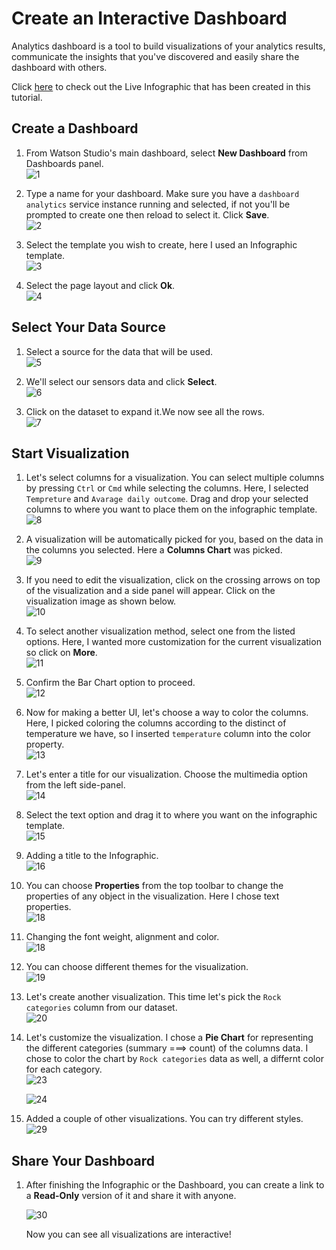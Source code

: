 # Create an Interactive Dashboard

Analytics dashboard is a tool to build visualizations of your analytics results, communicate the insights that you've discovered and easily share the dashboard with others.

Click [here](https://dataplatform.ibm.com/dashboards/55de357a-e905-4850-80aa-2260dc13be46/view/4503e47a20bf6fe24ad5c8e4079b7e052b3e2608b7bb8a52d5d07b495a607197f03c4796c82e4c5b8c405631f0e4110fcf) to check out the Live Infographic that has been created in this tutorial.

## Create a Dashboard
1. From Watson Studio's main dashboard, select **New Dashboard** from Dashboards panel.  
![1](https://github.com/xnorax/watson-studio-journey/blob/master/05-AnalyticsDashboard/imgs/1.png)

2. Type a name for your dashboard. Make sure you have a `dashboard analytics` service instance running and selected, if not you'll be prompted to create one then reload to select it. Click **Save**.  
![2](https://github.com/xnorax/watson-studio-journey/blob/master/05-AnalyticsDashboard/imgs/2.png)

3. Select the template you wish to create, here I used an Infographic template.  
![3](https://github.com/xnorax/watson-studio-journey/blob/master/05-AnalyticsDashboard/imgs/3.png)

4. Select the page layout and click **Ok**.  
![4](https://github.com/xnorax/watson-studio-journey/blob/master/05-AnalyticsDashboard/imgs/4.png)

## Select Your Data Source
1. Select a source for the data that will be used.  
![5](https://github.com/xnorax/watson-studio-journey/blob/master/05-AnalyticsDashboard/imgs/5.png)

2. We'll select our sensors data and click **Select**.   
![6](https://github.com/xnorax/watson-studio-journey/blob/master/05-AnalyticsDashboard/imgs/6.png)

3. Click on the dataset to expand it.We now see all the rows.   
![7](https://github.com/xnorax/watson-studio-journey/blob/master/05-AnalyticsDashboard/imgs/7.png)

## Start Visualization
1. Let's select columns for a visualization. You can select multiple columns by pressing `Ctrl` or `Cmd` while selecting the columns. Here, I selected `Tempreture` and `Avarage daily outcome`. Drag and drop your selected columns to where you want to place them on the infographic template.  
![8](https://github.com/xnorax/watson-studio-journey/blob/master/05-AnalyticsDashboard/imgs/8.png)

2. A visualization will be automatically picked for you, based on the data in the columns you selected. Here a **Columns Chart** was picked.  
![9](https://github.com/xnorax/watson-studio-journey/blob/master/05-AnalyticsDashboard/imgs/9.png)

3. If you need to edit the visualization, click on the crossing arrows on top of the visualization and a side panel will appear. Click on the visualization image as shown below.  
![10](https://github.com/xnorax/watson-studio-journey/blob/master/05-AnalyticsDashboard/imgs/10.png)

4. To select another visualization method, select one from the listed options. Here, I wanted more customization for the current visualization so click on **More**.  
![11](https://github.com/xnorax/watson-studio-journey/blob/master/05-AnalyticsDashboard/imgs/11.png)

5. Confirm the Bar Chart option to proceed.  
![12](https://github.com/xnorax/watson-studio-journey/blob/master/05-AnalyticsDashboard/imgs/12.png)

6. Now for making a better UI, let's choose a way to color the columns. Here, I picked coloring the columns according to the distinct of temperature we have, so I inserted `temperature` column into the color property.  
![13](https://github.com/xnorax/watson-studio-journey/blob/master/05-AnalyticsDashboard/imgs/13.png)

6. Let's enter a title for our visualization. Choose the multimedia option from the left side-panel.  
![14](https://github.com/xnorax/watson-studio-journey/blob/master/05-AnalyticsDashboard/imgs/14.png)

7. Select the text option and drag it to where you want on the infographic template.  
![15](https://github.com/xnorax/watson-studio-journey/blob/master/05-AnalyticsDashboard/imgs/15.png)

8. Adding a title to the Infographic.  
![16](https://github.com/xnorax/watson-studio-journey/blob/master/05-AnalyticsDashboard/imgs/16.png)

9. You can choose **Properties** from the top toolbar to change the properties of any object in the visualization. Here I chose text properties.  
![18](https://github.com/xnorax/watson-studio-journey/blob/master/05-AnalyticsDashboard/imgs/18.png)

10. Changing the font weight, alignment and color.  
![18](https://github.com/xnorax/watson-studio-journey/blob/master/05-AnalyticsDashboard/imgs/19.png)

11. You can choose different themes for the visualization.  
![19](https://github.com/xnorax/watson-studio-journey/blob/master/05-AnalyticsDashboard/imgs/20.png)

12. Let's create another visualization. This time let's pick the `Rock categories` column from our dataset.  
![20](https://github.com/xnorax/watson-studio-journey/blob/master/05-AnalyticsDashboard/imgs/21.png)

13. Let's customize the visualization. I chose a **Pie Chart** for representing the different categories (summary ===> count) of the columns data. I chose to color the chart by `Rock categories` data as well, a differnt color for each category.  
![23](https://github.com/xnorax/watson-studio-journey/blob/master/05-AnalyticsDashboard/imgs/23.png)

    ![24](https://github.com/xnorax/watson-studio-journey/blob/master/05-AnalyticsDashboard/imgs/24.png)

14. Added a couple of other visualizations. You can try different styles.  
![29](https://github.com/xnorax/watson-studio-journey/blob/master/05-AnalyticsDashboard/imgs/25.png)

## Share Your Dashboard
1. After finishing the Infographic or the Dashboard, you can create a link to a **Read-Only** version of it and share it with anyone.

    ![30](https://github.com/xnorax/watson-studio-journey/blob/master/05-AnalyticsDashboard/imgs/26.png)

    Now you can see all visualizations are interactive!  
